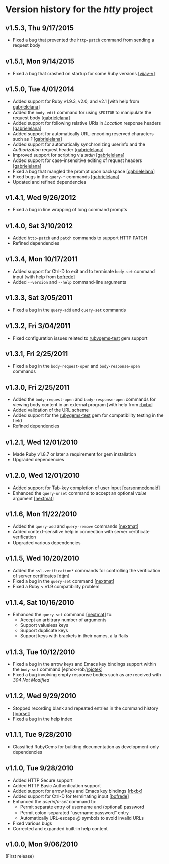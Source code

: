 Version history for the _htty_ project
======================================

<a name="v1.5.3"></a>v1.5.3, Thu 9/17/2015
-------------------------------------------

* Fixed a bug that prevented the `http-patch` command from sending a request body

<a name="v1.5.1"></a>v1.5.1, Mon 9/14/2015
-------------------------------------------

* Fixed a bug that crashed on startup for some Ruby versions [[vijay-v](http://github.com/vijay-v "vijay-v at GitHub")]

<a name="v1.5.0"></a>v1.5.0, Tue 4/01/2014
-------------------------------------------

* Added support for Ruby v1.9.3, v2.0, and v2.1 \[with help from [gabrielelana](http://github.com/gabrielelana "gabrielelana at GitHub")\]
* Added the `body-edit` command for using `$EDITOR` to manipulate the request body [[gabrielelana](http://github.com/gabrielelana "gabrielelana at GitHub")]
* Added support for following relative URIs in _Location_ response headers [[gabrielelana](http://github.com/gabrielelana "gabrielelana at GitHub")]
* Added support for automatically URL-encoding reserved characters such as _?_ [[gabrielelana](http://github.com/gabrielelana "gabrielelana at GitHub")]
* Added support for automatically synchronizing userinfo and the _Authorization_ request header [[gabrielelana](http://github.com/gabrielelana "gabrielelana at GitHub")]
* Improved support for scripting via _stdin_ [[gabrielelana](http://github.com/gabrielelana "gabrielelana at GitHub")]
* Added support for case-insensitive editing of request headers [[gabrielelana](http://github.com/gabrielelana "gabrielelana at GitHub")]
* Fixed a bug that mangled the prompt upon backspace [[gabrielelana](http://github.com/gabrielelana "gabrielelana at GitHub")]
* Fixed bugs in the `query-*` commands [[gabrielelana](http://github.com/gabrielelana "gabrielelana at GitHub")]
* Updated and refined dependencies

<a name="v1.4.1"></a>v1.4.1, Wed 9/26/2012
-------------------------------------------

* Fixed a bug in line wrapping of long command prompts

<a name="v1.4.0"></a>v1.4.0, Sat 3/10/2012
-------------------------------------------

* Added `http-patch` and `patch` commands to support HTTP PATCH
* Refined dependencies

<a name="v1.3.4"></a>v1.3.4, Mon 10/17/2011
-------------------------------------------

* Added support for Ctrl-D to exit and to terminate `body-set` command input \[with help from [bofrede](http://github.com/bofrede "bofrede at GitHub")\]
* Added `--version` and `--help` command-line arguments

<a name="v1.3.3"></a>v1.3.3, Sat 3/05/2011
-------------------------------------------

* Fixed a bug in the `query-add` and `query-set` commands

<a name="v1.3.2"></a>v1.3.2, Fri 3/04/2011
-------------------------------------------

* Fixed configuration issues related to [rubygems-test](http://rubygems.org/gems/rubygems-test) gem support

<a name="v1.3.1"></a>v1.3.1, Fri 2/25/2011
-------------------------------------------

* Fixed a bug in the `body-request-open` and `body-response-open` commands

<a name="v1.3.0"></a>v1.3.0, Fri 2/25/2011
-------------------------------------------

* Added the `body-request-open` and `body-response-open` commands for viewing body content in an external program \[with help from [rbxbx](http://github.com/rbxbx "rbxbx at GitHub")\]
* Added validation of the URL scheme
* Added support for the [rubygems-test](http://rubygems.org/gems/rubygems-test) gem for compatibility testing in the field
* Refined dependencies

<a name="v1.2.1"></a>v1.2.1, Wed 12/01/2010
-------------------------------------------

* Made Ruby v1.8.7 or later a requirement for gem installation
* Upgraded dependencies

<a name="v1.2.0"></a>v1.2.0, Wed 12/01/2010
-------------------------------------------

* Added support for Tab-key completion of user input [[carsonmcdonald](http://github.com/carsonmcdonald "carsonmcdonald at GitHub")]
* Enhanced the `query-unset` command to accept an optional _value_ argument [[nextmat](http://github.com/nextmat "nextmat at GitHub")]

<a name="v1.1.6"></a>v1.1.6, Mon 11/22/2010
-------------------------------------------

* Added the `query-add` and `query-remove` commands [[nextmat](http://github.com/nextmat "nextmat at GitHub")]
* Added context-sensitive help in connection with server certificate verification
* Upgraded various dependencies

<a name="v1.1.5"></a>v1.1.5, Wed 10/20/2010
-------------------------------------------

* Added the `ssl-verification*` commands for controlling the verification of server certificates [[dtjm](http://github.com/dtjm "dtjm at GitHub")]
* Fixed a bug in the `query-set` command [[nextmat](http://github.com/nextmat "nextmat at GitHub")]
* Fixed a Ruby < v1.9 compatibility problem

<a name="v1.1.4"></a>v1.1.4, Sat 10/16/2010
-------------------------------------------

* Enhanced the `query-set` command [[nextmat](http://github.com/nextmat "nextmat at GitHub")] to:
  - Accept an arbitrary number of arguments
  - Support valueless keys
  - Support duplicate keys
  - Support keys with brackets in their names, à la Rails

<a name="v1.1.3"></a>v1.1.3, Tue 10/12/2010
-------------------------------------------

* Fixed a bug in the arrow keys and Emacs key bindings support within the `body-set` command [ephox-rob/[rojotek](http://github.com/rojotek "rojotek at GitHub")]
* Fixed a bug involving empty response bodies such as are received with _304 Not Modified_

<a name="v1.1.2"></a>v1.1.2, Wed 9/29/2010
------------------------------------------

* Stopped recording blank and repeated entries in the command history [[jgorset](http://github.com/jgorset "jgorset at GitHub")]
* Fixed a bug in the help index

<a name="v1.1.1"></a>v1.1.1, Tue 9/28/2010
------------------------------------------

* Classified RubyGems for building documentation as development-only dependencies

<a name="v1.1.0"></a>v1.1.0, Tue 9/28/2010
------------------------------------------

* Added HTTP Secure support
* Added HTTP Basic Authentication support
* Added support for arrow keys and Emacs key bindings [[rbxbx](http://github.com/rbxbx "rbxbx at GitHub")]
* Added support for Ctrl-D for terminating input [[bofrede](http://github.com/bofrede "bofrede at GitHub")]
* Enhanced the _userinfo-set_ command to:
  - Permit separate entry of username and (optional) password
  - Permit colon-separated “username:password” entry
  - Automatically URL-escape _@_ symbols to avoid invalid URLs
* Fixed various bugs
* Corrected and expanded built-in help content

<a name="v1.0.0"></a>v1.0.0, Mon 9/06/2010
------------------------------------------

(First release)
